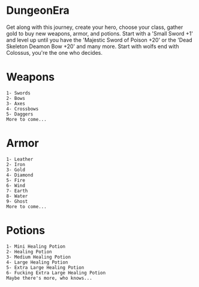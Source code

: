 # DungeonEra

Get along with this journey, create your hero, choose your class, gather gold to buy new weapons, armor, and potions.
Start with a 'Small Sword +1' and level up until you have the 'Majestic Sword of Poison +20' or the 'Dead Skeleton Deamon Bow +20' and many more.
Start with wolfs end with Colossus, you're the one who decides.

# Weapons
    1- Swords
    2- Bows
    3- Axes
    4- Crossbows
    5- Daggers
    More to come...
    
# Armor
    1- Leather
    2- Iron
    3- Gold
    4- Diamond
    5- Fire
    6- Wind
    7- Earth
    8- Water
    9- Ghost
    More to come...
    
# Potions
    1- Mini Healing Potion
    2- Healing Potion
    3- Medium Healing Potion
    4- Large Healing Potion
    5- Extra Large Healing Potion
    6- Fucking Extra Large Healing Potion
    Maybe there's more, who knows...
